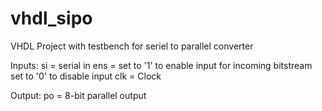 # vhdl_sipo
VHDL Project with testbench for seriel to parallel converter

Inputs: si = serial in
        ens = set to '1' to enable input for incoming bitstream
              set to '0' to disable input
        clk = Clock
        
Output: po =  8-bit parallel output
